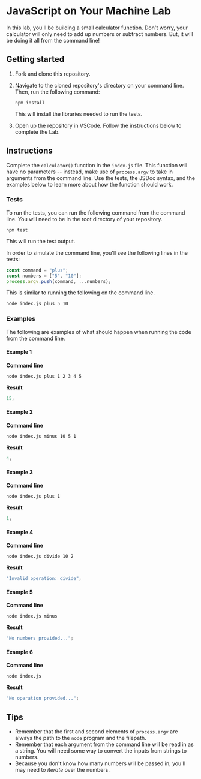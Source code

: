 # JavaScript on Your Machine Lab

In this lab, you'll be building a small calculator function. Don't worry, your calculator will only need to add up numbers or subtract numbers. But, it will be doing it all from the command line!

## Getting started

1. Fork and clone this repository.

1. Navigate to the cloned repository's directory on your command line. Then, run the following command:

   ```
   npm install
   ```

   This will install the libraries needed to run the tests.

1. Open up the repository in VSCode. Follow the instructions below to complete the Lab.

## Instructions

Complete the `calculator()` function in the `index.js` file. This function will have no parameters -- instead, make use of `process.argv` to take in arguments from the command line. Use the tests, the JSDoc syntax, and the examples below to learn more about how the function should work.

### Tests

To run the tests, you can run the following command from the command line. You will need to be in the root directory of your repository.

```
npm test
```

This will run the test output.

In order to simulate the command line, you'll see the following lines in the tests:

```js
const command = "plus";
const numbers = ["5", "10"];
process.argv.push(command, ...numbers);
```

This is similar to running the following on the command line.

```
node index.js plus 5 10
```

### Examples

The following are examples of what should happen when running the code from the command line.

#### Example 1

**Command line**

```
node index.js plus 1 2 3 4 5
```

**Result**

```js
15;
```

#### Example 2

**Command line**

```
node index.js minus 10 5 1
```

**Result**

```js
4;
```

#### Example 3

**Command line**

```
node index.js plus 1
```

**Result**

```js
1;
```

#### Example 4

**Command line**

```
node index.js divide 10 2
```

**Result**

```js
"Invalid operation: divide";
```

#### Example 5

**Command line**

```
node index.js minus
```

**Result**

```js
"No numbers provided...";
```

#### Example 6

**Command line**

```
node index.js
```

**Result**

```js
"No operation provided...";
```

## Tips

- Remember that the first and second elements of `process.argv` are always the path to the `node` program and the filepath.
- Remember that each argument from the command line will be read in as a string. You will need some way to convert the inputs from strings to numbers.
- Because you don't know how many numbers will be passed in, you'll may need to _iterate_ over the numbers.
